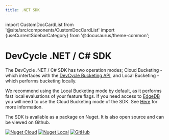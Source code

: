 ```yaml
---
title: .NET SDK
---
```


import CustomDocCardList from '@site/src/components/CustomDocCardList'
import {useCurrentSidebarCategory} from '@docusaurus/theme-common';

# DevCycle .NET / C# SDK

The DevCycle .NET / C# SDK has two operation modes; Cloud Bucketing - which interfaces with the [DevCycle Bucketing API](/bucketing-api/#tag/devcycle), 
and Local Bucketing - which performs bucketing locally.

We recommend using the Local Bucketing mode by default, as it performs fast local evaluations of your feature flags.
If you need access to [EdgeDB](https://docs.devcycle.com/platform/feature-flags/targeting/edgedb) you will need to use the Cloud Bucketing mode of the SDK. 
See [Here](/sdk/#difference-between-local-and-cloud-bucketing) for more information. 

<CustomDocCardList items={useCurrentSidebarCategory().items} columnWidth={6} />

The SDK is available as a package on Nuget. It is also open source and can be viewed on Github.

[![Nuget Cloud](https://badgen.net/nuget/v/DevCycle.SDK.Server.Cloud)](https://www.nuget.org/packages/DevCycle.SDK.Server.Cloud/)
[![Nuget Local](https://badgen.net/nuget/v/DevCycle.SDK.Server.Cloud)](https://www.nuget.org/packages/DevCycle.SDK.Server.Local/)
[![GitHub](https://img.shields.io/github/stars/devcyclehq/dotnet-server-sdk.svg?style=social&label=Star&maxAge=2592000)](https://github.com/DevCycleHQ/dotnet-server-sdk)


